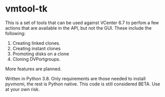 # vmtool-tk
This is a set of tools that can be used against VCenter 6.7 to perfom a few actions that are available in the API, but not the GUI.
These include the following:

1. Creating linked clones.
2. Creating instant clones
3. Promoting disks on a clone
4. Cloning DVPortgroups.

More features are planned.

Written in Python 3.8. Only requirements are those needed to install pyvmomi, the rest is Python native. This code is still considered BETA. Use at your own risk.

